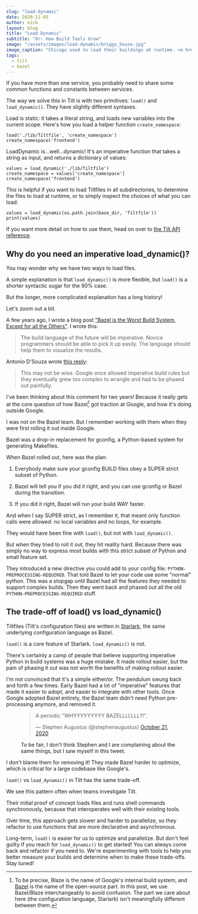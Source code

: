 ```yaml
---
slug: "load-dynamic"
date: 2020-11-03
author: nick
layout: blog
title: "Load Dynamic"
subtitle: "Or: How Build Tools Grow"
image: "/assets/images/load-dynamic/briggs_house.jpg"
image_caption: "Chicago used to load their buildings at runtime. <a href='https://commons.wikimedia.org/wiki/File:Briggs_house.jpg'>Photo from the Chicago Historical Society via Wikipedia.</a>"
tags:
  - tilt
  - bazel
---
```


If you have more than one service, you probably need to share some common
functions and constants between services.

The way we solve this in Tilt is with two primitives: `load()` and
`load_dynamic()`. They have slightly different syntaxes.

Load is static: it takes a literal string, and loads new variables into the
current scope. Here's how you load a helper function `create_namespace`:

```
load('./lib/Tiltfile', 'create_namespace')
create_namespace('frontend')
```

LoadDynamic is...well...dynamic! It's an imperative function that takes a string
as input, and returns a dictionary of values:


```
values = load_dynamic('./lib/Tiltfile')
create_namespace = values['create_namespace']
create_namespace('frontend')
```

This is helpful if you want to load Tiltfiles in all subdirectories, to
determine the files to load at runtime, or to simply inspect the choices of what
you can load:

```
values = load_dynamic(os.path.join(base_dir, 'Tiltfile'))
print(values)
```

If you want more detail on how to use them, head on over to [the Tilt API
reference](https://docs.tilt.dev/api.html#api.load_dynamic).

## Why do you need an imperative load_dynamic()?

You may wonder why we have two ways to load files.

A simple explanation is that `load_dynamic()` is more flexible, but `load()` is a
shorter syntactic sugar for the 90% case.

But the longer, more complicated explanation has a long history!

Let's zoom out a bit.

A few years ago, I wrote a blog post ["Bazel is the Worst Build System, Except
for all the
Others"](https://medium.com/windmill-engineering/bazel-is-the-worst-build-system-except-for-all-the-others-b369396a9e26). I
wrote this:

> The build language of the future will be imperative. Novice programmers should
> be able to pick it up easily. The language should help them to visualize the
> results.

Antonio D'Souza wrote [this
reply](https://medium.com/@quikchange/this-may-not-be-wise-ebeeb8b5e578):

> This may not be wise. Google once allowed imperative build rules but they
> eventually grew too complex to wrangle and had to be phased out painfully.

I've been thinking about this comment for two years! Because it really gets at
the core question of how Bazel[^1] got traction at Google, and how it's doing
outside Google.

I was not on the Bazel team. But I remember working with them when they were first
rolling it out inside Google.

Bazel was a drop-in replacement for gconfig, a Python-based system for
generating Makefiles.

When Bazel rolled out, here was the plan:

1) Everybody make sure your gconfig BUILD files obey a SUPER strict subset of Python.

2) Bazel will tell you if you did it right, and you can use gconfig or Bazel during the transition.

3) If you did it right, Bazel will run your build WAY faster.

And when I say SUPER strict, as I remember it, that meant only function calls
were allowed: no local variables and no loops, for example.

They would have been fine with `load()`, but not with `load_dynamic()`.

But when they tried to roll it out, they hit reality hard. Because there was simply no way
to express most builds with this strict subset of Python and small feature set.

They introduced a new directive you could add to your config file:
`PYTHON-PREPROCESSING-REQUIRED`. That told Bazel to let your code use some
"normal" python. This was a stopgap until Bazel had all the features they needed
to support complex builds. Then they went back and phased out all the old
`PYTHON-PREPROCESSING-REQUIRED` stuff.

## The trade-off of load() vs load_dynamic()

Tiltfiles (Tilt's configuration files) are written in
[Starlark](https://github.com/bazelbuild/starlark), the same underlying
configuration language as Bazel.

`load()` is a core feature of Starlark. `load_dynamic()` is not.

There's certainly a camp of people that believe supporting imperative Python in
build systems was a huge mistake. It made rollout easier, but the pain of
phasing it out was not worth the benefits of making rollout easier.

I'm not convinced that it's a simple either/or. The pendulum swung back and
forth a few times. Early Bazel had a lot of "imperative" features that made it
easier to adopt, and easier to integrate with other tools. Once Google adopted
Bazel entirely, the Bazel team didn't need Python pre-processing anymore, and
removed it.

<figure>
<blockquote class="twitter-tweet"><p lang="en" dir="ltr">A periodic &quot;WHYYYYYYYYY BAZELLLLLLL?!&quot;.</p>&mdash; Stephen Augustus (@stephenaugustus) <a href="https://twitter.com/stephenaugustus/status/1318721602050269184?ref_src=twsrc%5Etfw">October 21, 2020</a></blockquote> <script async src="https://platform.twitter.com/widgets.js" charset="utf-8"></script> 
  <figcaption>To be fair, I don't think Stephen and I are complaining about the same
    things, but I saw myself in this tweet.</figcaption>
</figure>

I don't blame them for removing it! They made Bazel harder to
optimize, which is critical for a large codebase like Google's.

`load()` vs `load_dynamic()` in Tilt has the same trade-off.

We see this pattern often when teams investigate Tilt. 

Their initial proof of concept loads files and runs shell commands synchronously, because
that interoperates well with their existing tools.

Over time, this approach gets slower and harder to parallelize, so they refactor
to use functions that are more declarative and asynchronous.

Long-term, `load()` is easier for us to optimize and parallelize. But don't feel
guilty if you reach for `load_dynamic()` to get started! You can always come
back and refactor if you need to. We're experimenting with tools to help you
better measure your builds and determine when to make these trade-offs. Stay tuned!

[^1]: To be precise, Blaze is the name of Google's internal build system, and
    [Bazel](https://en.wikipedia.org/wiki/Bazel_(software)) is the name of the
    open-source part. In this post, we use Bazel/Blaze interchangeably to avoid
    confusion.  The part we care about here (the configuration language,
    Starlark) isn't meaningfully different between them.

